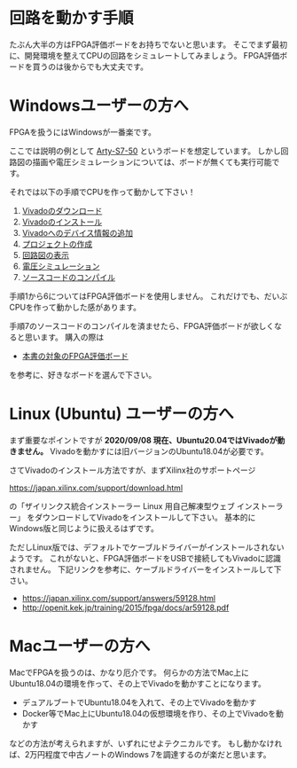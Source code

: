 # 回路を動かす手順

たぶん大半の方はFPGA評価ボードをお持ちでないと思います。
そこでまず最初に、開発環境を整えてCPUの回路をシミュレートしてみましょう。
FPGA評価ボードを買うのは後からでも大丈夫です。

# Windowsユーザーの方へ

FPGAを扱うにはWindowsが一番楽です。

ここでは説明の例として
[Arty-S7-50](https://japan.xilinx.com/products/boards-and-kits/1-pnziih.html)
というボードを想定しています。
しかし回路図の描画や電圧シミュレーションについては、ボードが無くても実行可能です。

それでは以下の手順でCPUを作って動かして下さい！

1. [Vivadoのダウンロード](../download/index.md)
2. [Vivadoのインストール](../install/index.md)
3. [Vivadoへのデバイス情報の追加](../board/index.md)
4. [プロジェクトの作成](../project/index.md)
5. [回路図の表示](../schematic/index.md)
6. [電圧シミュレーション](../wave/index.md)
7. [ソースコードのコンパイル](../compile/index.md)

手順1から6についてはFPGA評価ボードを使用しません。
これだけでも、だいぶCPUを作って動かした感があります。

手順7のソースコードのコンパイルを済ませたら、FPGA評価ボードが欲しくなると思います。
購入の際は

* [本書の対象のFPGA評価ボード](../product/index.md)

を参考に、好きなボードを選んで下さい。

# Linux (Ubuntu) ユーザーの方へ

まず重要なポイントですが
**2020/09/08 現在、Ubuntu20.04ではVivadoが動きません。**
Vivadoを動かすには旧バージョンのUbuntu18.04が必要です。

さてVivadoのインストール方法ですが、まずXilinx社のサポートページ

<https://japan.xilinx.com/support/download.html>

の「ザイリンクス統合インストーラー Linux 用自己解凍型ウェブ インストーラー」
をダウンロードしてVivadoをインストールして下さい。
基本的にWindows版と同じように扱えるはずです。

ただしLinux版では、デフォルトでケーブルドライバーがインストールされないようです。
これがないと、FPGA評価ボードをUSBで接続してもVivadoに認識されません。
下記リンクを参考に、ケーブルドライバーをインストールして下さい。

* <https://japan.xilinx.com/support/answers/59128.html>
* <http://openit.kek.jp/training/2015/fpga/docs/ar59128.pdf>

# Macユーザーの方へ

MacでFPGAを扱うのは、かなり厄介です。
何らかの方法でMac上にUbuntu18.04の環境を作って、その上でVivadoを動かすことになります。

* デュアルブートでUbuntu18.04を入れて、その上でVivadoを動かす
* Docker等でMac上にUbuntu18.04の仮想環境を作り、その上でVivadoを動かす

などの方法が考えられますが、いずれにせよテクニカルです。
もし動かなければ、2万円程度で中古ノートのWindows 7を調達するのが楽だと思います。
